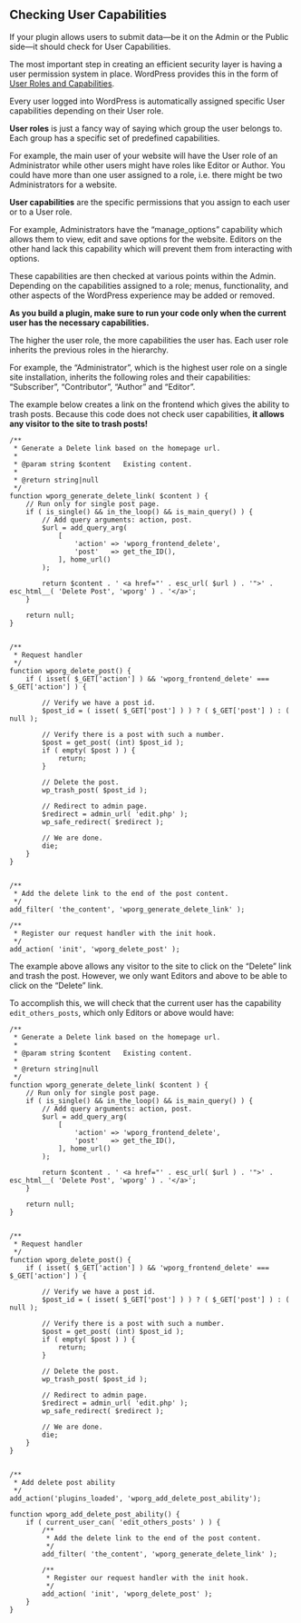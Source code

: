Checking User Capabilities
--------------------------

If your plugin allows users to submit data—be it on the Admin or the Public side—it should check for User Capabilities.

The most important step in creating an efficient security layer is having a user permission system in place. WordPress provides this in the form of [User Roles and Capabilities](https://developer.wordpress.org/plugins/users/roles-and-capabilities/).

Every user logged into WordPress is automatically assigned specific User capabilities depending on their User role.

**User roles** is just a fancy way of saying which group the user belongs to. Each group has a specific set of predefined capabilities.

For example, the main user of your website will have the User role of an Administrator while other users might have roles like Editor or Author. You could have more than one user assigned to a role, i.e. there might be two Administrators for a website.

**User capabilities** are the specific permissions that you assign to each user or to a User role.

For example, Administrators have the “manage\_options” capability which allows them to view, edit and save options for the website. Editors on the other hand lack this capability which will prevent them from interacting with options.

These capabilities are then checked at various points within the Admin. Depending on the capabilities assigned to a role; menus, functionality, and other aspects of the WordPress experience may be added or removed.

**As you build a plugin, make sure to run your code only when the current user has the necessary capabilities.**

The higher the user role, the more capabilities the user has. Each user role inherits the previous roles in the hierarchy.

For example, the “Administrator”, which is the highest user role on a single site installation, inherits the following roles and their capabilities: “Subscriber”, “Contributor”, “Author” and “Editor”.

The example below creates a link on the frontend which gives the ability to trash posts. Because this code does not check user capabilities, **it allows any visitor to the site to trash posts!**

    /**
     * Generate a Delete link based on the homepage url.
     *
     * @param string $content   Existing content.
     *
     * @return string|null
     */
    function wporg_generate_delete_link( $content ) {
    	// Run only for single post page.
    	if ( is_single() && in_the_loop() && is_main_query() ) {
    		// Add query arguments: action, post.
    		$url = add_query_arg(
    			[
    				'action' => 'wporg_frontend_delete',
    				'post'   => get_the_ID(),
    			], home_url()
    		);
    
    		return $content . ' <a href="' . esc_url( $url ) . '">' . esc_html__( 'Delete Post', 'wporg' ) . '</a>';
    	}
    
    	return null;
    }
    
    
    /**
     * Request handler
     */
    function wporg_delete_post() {
    	if ( isset( $_GET['action'] ) && 'wporg_frontend_delete' === $_GET['action'] ) {
    
    		// Verify we have a post id.
    		$post_id = ( isset( $_GET['post'] ) ) ? ( $_GET['post'] ) : ( null );
    
    		// Verify there is a post with such a number.
    		$post = get_post( (int) $post_id );
    		if ( empty( $post ) ) {
    			return;
    		}
    
    		// Delete the post.
    		wp_trash_post( $post_id );
    
    		// Redirect to admin page.
    		$redirect = admin_url( 'edit.php' );
    		wp_safe_redirect( $redirect );
    
    		// We are done.
    		die;
    	}
    }
    
    
    /**
     * Add the delete link to the end of the post content.
     */
    add_filter( 'the_content', 'wporg_generate_delete_link' );
    
    /**
     * Register our request handler with the init hook.
     */
    add_action( 'init', 'wporg_delete_post' );
    

The example above allows any visitor to the site to click on the “Delete” link and trash the post. However, we only want Editors and above to be able to click on the “Delete” link.

To accomplish this, we will check that the current user has the capability `edit_others_posts`, which only Editors or above would have:

    /**
     * Generate a Delete link based on the homepage url.
     *
     * @param string $content   Existing content.
     *
     * @return string|null
     */
    function wporg_generate_delete_link( $content ) {
    	// Run only for single post page.
    	if ( is_single() && in_the_loop() && is_main_query() ) {
    		// Add query arguments: action, post.
    		$url = add_query_arg(
    			[
    				'action' => 'wporg_frontend_delete',
    				'post'   => get_the_ID(),
    			], home_url()
    		);
    
    		return $content . ' <a href="' . esc_url( $url ) . '">' . esc_html__( 'Delete Post', 'wporg' ) . '</a>';
    	}
    
    	return null;
    }
    
    
    /**
     * Request handler
     */
    function wporg_delete_post() {
    	if ( isset( $_GET['action'] ) && 'wporg_frontend_delete' === $_GET['action'] ) {
    
    		// Verify we have a post id.
    		$post_id = ( isset( $_GET['post'] ) ) ? ( $_GET['post'] ) : ( null );
    
    		// Verify there is a post with such a number.
    		$post = get_post( (int) $post_id );
    		if ( empty( $post ) ) {
    			return;
    		}
    
    		// Delete the post.
    		wp_trash_post( $post_id );
    
    		// Redirect to admin page.
    		$redirect = admin_url( 'edit.php' );
    		wp_safe_redirect( $redirect );
    
    		// We are done.
    		die;
    	}
    }
    
    
    /**
     * Add delete post ability
     */
    add_action('plugins_loaded', 'wporg_add_delete_post_ability');
     
    function wporg_add_delete_post_ability() {    
        if ( current_user_can( 'edit_others_posts' ) ) {
            /**
             * Add the delete link to the end of the post content.
             */
            add_filter( 'the_content', 'wporg_generate_delete_link' );
          
            /**
             * Register our request handler with the init hook.
             */
            add_action( 'init', 'wporg_delete_post' );
        }
    }